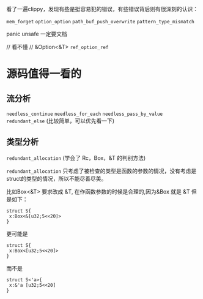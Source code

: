 看了一遍clippy，发现有些是挺容易犯的错误，有些错误背后则有很深刻的认识：

`mem_forget`
`option_option`
`path_buf_push_overwrite`
`pattern_type_mismatch`

panic unsafe 一定要文档

// 看不懂
// &Option<&T>
`ref_option_ref`

# 源码值得一看的
## 流分析
`needless_continue`
`needless_for_each`
`needless_pass_by_value`
`redundant_else` (比较简单，可以优先看一下)

## 类型分析
`redundant_allocation` (学会了 Rc，Box，&T 的判别方法)


`redundant_allocation` 只考虑了被检查的类型是函数的参数的情况，没有考虑是struct的类型的情况，所以不能尽善尽美。

比如Box<&T> 要求改成 &T, 在作函数参数的时候是合理的,因为&Box<T> 就是 &T
但是如下：
```
struct S{
 x:Box<&[u32;5<<20]>
}
```

更可能是 
```
struct S{
 x:Box<[u32;5<<20]>
}
```

而不是
```
struct S<'a>{
 x:&'a [u32;5<<20]
}
```

